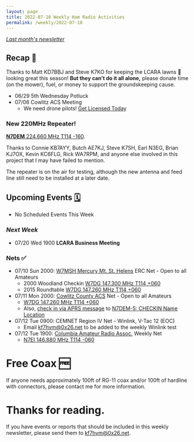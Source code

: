 ```yaml
---
layout: page
title: 2022-07-10 Weekly Ham Radio Activities
permalink: /weekly/2022-07-10
---
```


_[Last month's newsletter](/weekly/2022-06-19)_

## Recap 🔁

Thanks to Matt KD7BBJ and Steve K7KO for keeping the LCARA lawns 🌱 looking great this
season! **But they can't do it all alone,**
please donate time (on the mower), fuel, or money to support the groundskeeping cause.

* 06/29 5th Wednesday Potluck
* 07/06 Cowlitz ACS Meeting
  * We need drone pilots! [Get Licensed Today](https://www.faa.gov/uas/commercial_operators/become_a_drone_pilot)

### New 220MHz Repeater! 

[**N7DEM** 224.660 MHz T114 -160](https://www.repeaterbook.com/repeaters/details.php?state_id=41&ID=10611).

Thanks to Connie KB7AYY, Butch AE7KJ, Steve K7SH, Earl N3EG, Brian KJ7OX,
Kevin KC6FLG, Rick WA7RPM, and anyone else involved in this project that I
may have failed to mention.

The repeater is on the air for testing, although the new antenna and feed line
still need to be installed at a later date.

## Upcoming Events [🗓](/calendar)

* No Scheduled Events This Week

### _Next Week_

* 07/20 Wed 1900 **LCARA Business Meeting** 

### Nets ✅

- 07/10 Sun 2000: [W7MSH Mercury Mt. St. Helens](https://www.w7msh.org) ERC Net - Open to all Amateurs
  - 2000 Woodland Checkin [W7DG 147.300 MHz T114 +060](https://www.repeaterbook.com/repeaters/details.php?state_id=53&ID=412)
  - 2015 Roundtable [W7DG 147.260 MHz T114 +060](https://www.repeaterbook.com/repeaters/details.php?ID=408&state_id=53)
- 07/11 Mon 2000: [Cowlitz County ACS](http://cowlitzradio.org/) Net - Open to all Amateurs
  - [W7DG 147.260 MHz T114 +060](https://www.repeaterbook.com/repeaters/details.php?ID=408&state_id=53)
  - Also, [check in via APRS message](/info/aprsnet/) to [N7DEM-5: CHECKIN Name Location](https://aprs.fi/?c=message&call=N7DEM-5)
- 07/12 Tue 0900: CEMNET Region IV Net - Winlink, V-Tac 12 (EOC)
  - Email [kf7hvm@0x26.net](mailto:kf7hvm@0x26.net) to be added to the weekly
    Winlink test
- 07/12 Tue 1900: [Columbia Amateur Radio Assoc.](http://www.n7ei.org/) Weekly Net
  - [N7EI 146.880 MHz T114 -060](https://www.repeaterbook.com/repeaters/details.php?ID=142&state_id=41)

# Free Coax 🆓

If anyone needs approximately 100ft of RG-11 coax and/or 100ft of hardline with
connectors, please contact me for more information.

# Thanks for reading. 

If you have events or reports that should be included in this weekly
newsletter, please send them to [kf7hvm@0x26.net](mailto:kf7hvm@0x26.net).
